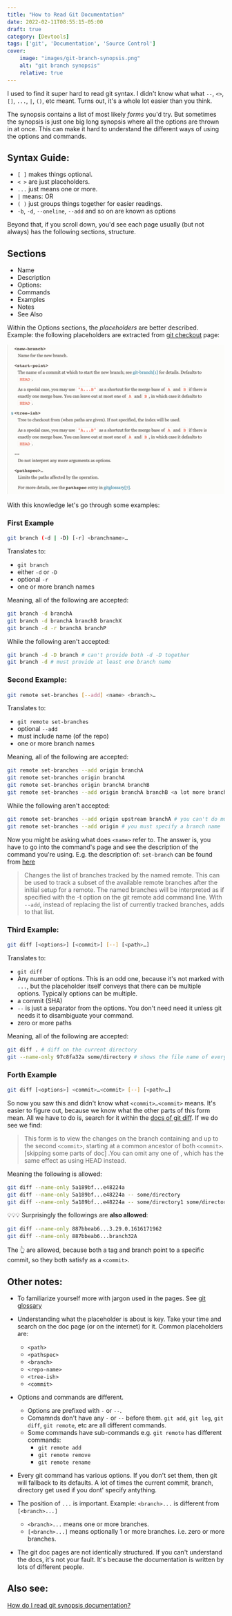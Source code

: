 ```yaml
---
title: "How to Read Git Documentation"
date: 2022-02-11T08:55:15-05:00
draft: true
category: [Devtools]
tags: ['git', 'Documentation', 'Source Control']
cover: 
    image: "images/git-branch-synopsis.png"
    alt: "git branch synopsis"
    relative: true
---
```


I used to find it super hard to read git syntax. I didn't know what what `--`, `<>`, `[]`, `...`, `|`, `()`, etc meant. 
Turns out, it's a whole lot easier than you think. 

The synopsis contains a list of most likely _forms_ you'd try. But sometimes the synopsis is just one big long synopsis where all the options are thrown in at once. This can make it hard to understand the different ways of using the options and commands. 

## Syntax Guide:

- `[ ]` makes things optional.
- `< >` are just placeholders. 
- `...` just means one or more. 
- `|` means: OR
- `( )` just groups things together for easier readings.
- `-b`, `-d`, `--oneline`, `--add` and so on are known as options

Beyond that, if you scroll down, you'd see each page usually (but not always) has the following sections, structure. 

## Sections

- Name
- Description
- Options:
- Commands
- Examples
- Notes 
- See Also  

Within the Options sections, the _placeholders_ are better described. Example: the following placeholders are extracted from [git checkout](https://git-scm.com/docs/git-checkout) page:

![git checkout placeholders](images/git-checkout-placeholders.png "git checkout placeholders. These are within the Options sections.")

With this knowledge let's go through some examples: 

### First Example
```bash
git branch (-d | -D) [-r] <branchname>…​
```
Translates to:

- `git branch`
- either `-d` or `-D`
- optional `-r`
- one or more branch names

Meaning, all of the following are accepted: 

```bash
git branch -d branchA
git branch -d branchA branchB branchX
git branch -d -r branchA branchP
```

While the following aren't accepted:

```bash
git branch -d -D branch # can't provide both -d -D together
git branch -d # must provide at least one branch name
```

### Second Example:  
```bash
git remote set-branches [--add] <name> <branch>…​
```

Translates to: 
- `git remote set-branches`
- optional `--add`
- must include name (of the repo)
- one or more branch names

Meaning, all of the following are accepted: 

```bash
git remote set-branches --add origin branchA
git remote set-branches origin branchA
git remote set-branches origin branchA branchB
git remote set-branches --add origin branchA branchB <a lot more branches> branchX
```

While the following aren't accepted:

```bash
git remote set-branches --add origin upstream branchA # you can't do multiple repos. Only multiple branches
git remote set-branches --add origin # you must specify a branch name
```

Now you might be asking what does `<name>` refer to. The answer is, you have to go into the command's page and see the description of the command you're using. E.g. the description of: `set-branch` can be found from [here](https://git-scm.com/docs/git-remote#Documentation/git-remote.txt-emset-branchesem) 

> Changes the list of branches tracked by the named remote. This can be used to track a subset of the available remote branches after the initial setup for a remote.
> The named branches will be interpreted as if specified with the -t option on the git remote add command line.
> With `--add`, instead of replacing the list of currently tracked branches, adds to that list.


### Third Example: 

```bash
git diff [<options>] [<commit>] [--] [<path>…​]
```

Translates to: 
- `git diff`
- Any number of options. This is an odd one, because it's not marked with `...`, but the placeholder itself conveys that there can be multiple options. Typically options can be multiple.
- a commit (SHA)
- `--` is just a separator from the options. You don't need need it unless git needs it to disambiguate your command. 
- zero or more paths

Meaning, all of the following are accepted: 

```bash
git diff . # diff on the current directory
git --name-only 97c8fa32a some/directory # shows the file name of every thing changed (from only inside some/directory) between the current index and the `97c8fa32a` commit 
```

### Forth Example

```bash
git diff [<options>] <commit>…​<commit> [--] [<path>…​]
```

So now you saw this and didn't know what `<commit>…​<commit>` means. It's easier to figure out, because we know what the other parts of this form mean. All we have to do is, search for it within the [docs of git diff](https://git-scm.com/docs/git-diff). If we do see we find:

> This form is to view the changes on the branch containing and up to the second `<commit>`, starting at a common ancestor of both `<commit>`. [skipping some parts of doc] .You can omit any one of <commit>, which has the same effect as using HEAD instead.

Meaning the following is allowed: 

```bash
git diff --name-only 5a189bf...e48224a
git diff --name-only 5a189bf...e48224a -- some/directory
git diff --name-only 5a189bf...e48224a -- some/directory1 some/directory2
```

💡💡💡 Surprisingly the followings are **also allowed**:

```bash
git diff --name-only 887bbeab6...3.29.0.1616171962 
git diff --name-only 887bbeab6...branch32A
```

The 👆 are allowed, because both a tag and branch point to a specific commit, so they both satisfy as a `<commit>`. 

## Other notes:

- To familiarize yourself more with jargon used in the pages. See [git glossary](https://git-scm.com/docs/gitglossary)
- Understanding what the placeholder is about is key. Take your time and search on the doc page (or on the internet) for it. Common placeholders are: 
    - `<path>`
    - `<pathspec>`
    - `<branch>`
    - `<repo-name>`
    - `<tree-ish>`
    - `<commit>`

- Options and commands are different. 
    - Options are prefixed with `-` or `--`. 
    - Comamnds don't have any `-` or `--` before them. `git add`, `git log`, `git diff`, `git remote`, etc are all different commands. 
    - Some commands have sub-commands e.g. `git remote` has different commands:
        - `git remote add`
        - `git remote remove`
        - `git remote rename`
- Every git command has various options. If you don't set them, then git will fallback to its defaults. A lot of times the current commit, branch, directory get used if you dont' specify antything. 

- The position of `...` is important. Example:  `<branch>...` is different from `[<branch>...]`
    - `<branch>...` means one or more branches.
    - `[<branch>...]` means optionally  1 or more branches. i.e. zero or more branches.


- The git doc pages are not identically structured. If you can't understand the docs, it's not your fault. It's because the documentation is written by lots of different people. 

## Also see: 

[How do I read git synopsis documentation?](https://stackoverflow.com/questions/60906410/how-do-i-read-git-synopsis-documentation/60906506#60906506)
